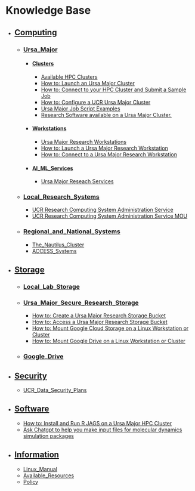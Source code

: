 # Knowledge Base #

* ## [Computing](#Computing)
    * ### [Ursa_Major](#ursa_major)
        * #### [Clusters](#Clusters)
            * [Available HPC Clusters](Available_Clusters.md)
            * [How to: Launch an Ursa Major Cluster](How_To_Launch_a_Ursa_Major_Cluster.md)
            * [How to: Connect to your HPC Cluster and Submit a Sample Job](how_to_connect_to_hpc_cluster_run_sample_job.md)              
            * [How to: Configure a UCR Ursa Major Cluster](https://github.com/UCR-Research-Computing/UCR-Ursa-Major-Cluster-Blueprints) 
            * [Ursa Major Job Script Examples](https://github.com/UCR-Research-Computing/UCR-Ursa-Major-Slurm-Job-Scripts)
            * [Research Software available on a Ursa Major Cluster.](https://spack.readthedocs.io/en/latest/package_list.html)
        * #### [Workstations](#Workstations)
            * [Ursa Major Research Workstations](Ursa_Major_Research_Workstations.md)
            * [How to: Launch a Ursa Major Research Workstation](Ursa_Major_Research_Workstations_How_to_Launch.md)
            * [How to: Connect to a Ursa Major Research Workstation](Ursa_Major_Research_Workstations_How_to_Connect.md)
        * #### [AI_ML_Services](#AL_ML_Services)
            * [Ursa Major Reseach Services](Ursa_Major_Research_Services.md)
    * ### [Local_Research_Systems](#Local_Research_Systems)
        * [UCR Research Computing System Administration Service](UCR_Research_Computing_System_Administration_Service.md)
        * [UCR Research Computing System Administration Service MOU](https://docs.google.com/document/d/19nYYXakruAbg1pxKybpSddSz8p1TBiBc/edit?usp=sharing&ouid=115996119773834121624&rtpof=true&sd=true)
    * ### [Regional_and_National_Systems](#Regional_and_National_Systems)
        * [The_Nautilus_Cluster](The_Nautilus_Cluster.md)
        * [ACCESS_Systems](ACCESS_Systems.md)
* ## [Storage](#Storage)
    * ### [Local_Lab_Storage](#Local_Lab_Storage.md)
    * ### [Ursa_Major_Secure_Research_Storage](Ursa_Major_Secure_Research_Storage.md)
        * [How to: Create a Ursa Major Research Storage Bucket](Ursa_Major_Research_Storage_How_to_Create_Bucket.md)
        * [How to: Access a Ursa Major Research Storage Bucket](Ursa_Major_Research_Storage_How_to_Access_Bucket.md)
        * [How to: Mount Google Cloud Storage on a Linux Workstation or Cluster](how_to_mount_google_cloud_storage.md)  
        * [How to: Mount Google Drive on a Linux Workstation or Cluster](how_to_mount_google_drive.md)  
    * ### [Google_Drive](#Google_Drive.md)
* ## [Security](#Security)
    * [UCR_Data_Security_Plans](UCR_Data_Security_Plans.md)
* ## [Software](#Software)
    * [How to: Install and Run R JAGS on a Ursa Major HPC Cluster](R-JAGS.md)
    * [Ask Chatgpt to help you make input files for molecular dynamics simulation packages](md_simulation_input_files_chatpgt.md)
* ## [Information](#Information)
    * [Linux_Manual](Linux_Manual.md)
    * [Available_Resources](Resources.md)
    * [Policy](Ursa_Major_Policy.md)
